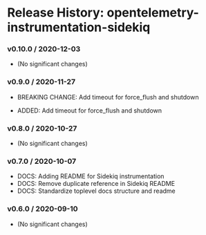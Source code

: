 # Release History: opentelemetry-instrumentation-sidekiq

### v0.10.0 / 2020-12-03

* (No significant changes)

### v0.9.0 / 2020-11-27

* BREAKING CHANGE: Add timeout for force_flush and shutdown 

* ADDED: Add timeout for force_flush and shutdown 

### v0.8.0 / 2020-10-27

* (No significant changes)

### v0.7.0 / 2020-10-07

* DOCS: Adding README for Sidekiq instrumentation 
* DOCS: Remove duplicate reference in Sidekiq README 
* DOCS: Standardize toplevel docs structure and readme 

### v0.6.0 / 2020-09-10

* (No significant changes)
